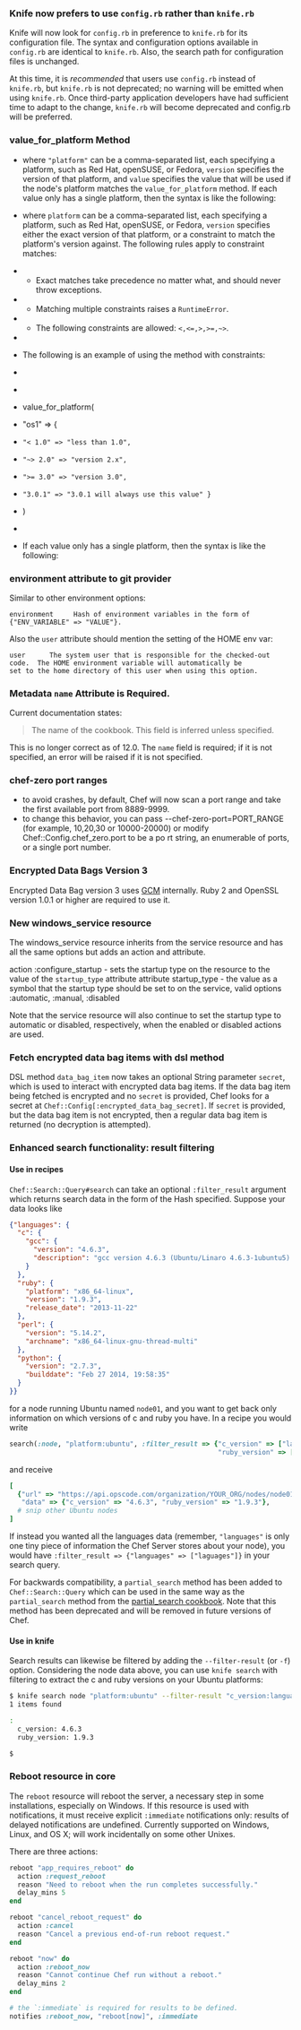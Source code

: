 <!---
This file is reset every time a new release is done. This file describes changes that have not yet been released.

Example Doc Change:
### Headline for the required change
Description of the required change.
-->

### Knife now prefers to use `config.rb` rather than `knife.rb`

Knife will now look for `config.rb` in preference to `knife.rb` for its
configuration file. The syntax and configuration options available in
`config.rb` are identical to `knife.rb`. Also, the search path for
configuration files is unchanged.

At this time, it is _recommended_ that users use `config.rb` instead of
`knife.rb`, but `knife.rb` is not deprecated; no warning will be emitted
when using `knife.rb`. Once third-party application developers have had
sufficient time to adapt to the change, `knife.rb` will become
deprecated and config.rb will be preferred.

### value_for_platform Method

- where <code>"platform"</code> can be a comma-separated list, each specifying a platform, such as Red Hat, openSUSE, or Fedora, <code>version</code> specifies the version of that platform, and <code>value</code> specifies the value that will be used if the node's platform matches the <code>value_for_platform</code> method. If each value only has a single platform, then the syntax is like the following:
+ where <code>platform</code> can be a comma-separated list, each specifying a platform, such as Red Hat, openSUSE, or Fedora, <code>version</code> specifies either the exact version of that platform, or a constraint to match the platform's version against. The following rules apply to constraint matches:

+ *  Exact matches take precedence no matter what, and should never throw exceptions.
+ *  Matching multiple constraints raises a <code>RuntimeError</code>.
+ *  The following constraints are allowed: <code><,<=,>,>=,~></code>.
+
+ The following is an example of using the method with constraints:
+
+ ```ruby
+ value_for_platform(
+   "os1" => {
+     "< 1.0" => "less than 1.0",
+     "~> 2.0" => "version 2.x",
+     ">= 3.0" => "version 3.0",
+     "3.0.1" => "3.0.1 will always use this value" }
+ )
+ ```

+ If each value only has a single platform, then the syntax is like the following:

### environment attribute to git provider

Similar to other environment options:

```
environment     Hash of environment variables in the form of {"ENV_VARIABLE" => "VALUE"}.
```

Also the `user` attribute should mention the setting of the HOME env var:

```
user      The system user that is responsible for the checked-out code.  The HOME environment variable will automatically be
set to the home directory of this user when using this option.
```

### Metadata `name` Attribute is Required.

Current documentation states:

> The name of the cookbook. This field is inferred unless specified.

This is no longer correct as of 12.0. The `name` field is required; if
it is not specified, an error will be raised if it is not specified.

### chef-zero port ranges

- to avoid crashes, by default, Chef will now scan a port range and take the first available port from 8889-9999.
- to change this behavior, you can pass --chef-zero-port=PORT_RANGE (for example, 10,20,30 or 10000-20000) or modify Chef::Config.chef_zero.port to be a po
rt string, an enumerable of ports, or a single port number.

### Encrypted Data Bags Version 3

Encrypted Data Bag version 3 uses [GCM](http://en.wikipedia.org/wiki/Galois/Counter_Mode) internally. Ruby 2 and OpenSSL version 1.0.1 or higher are required to use it.

### New windows_service resource

The windows_service resource inherits from the service resource and has all the same options but adds an action and attribute.

action :configure_startup - sets the startup type on the resource to the value of the `startup_type` attribute
attribute startup_type - the value as a symbol that the startup type should be set to on the service, valid options :automatic, :manual, :disabled

Note that the service resource will also continue to set the startup type to automatic or disabled, respectively, when the enabled or disabled actions are used.

### Fetch encrypted data bag items with dsl method
DSL method `data_bag_item` now takes an optional String parameter `secret`, which is used to interact with encrypted data bag items.
If the data bag item being fetched is encrypted and no `secret` is provided, Chef looks for a secret at `Chef::Config[:encrypted_data_bag_secret]`.
If `secret` is provided, but the data bag item is not encrypted, then a regular data bag item is returned (no decryption is attempted).

### Enhanced search functionality: result filtering
#### Use in recipes
`Chef::Search::Query#search` can take an optional `:filter_result` argument which returns search data in the form of the Hash specified. Suppose your data looks like
```json
{"languages": {
  "c": {
    "gcc": {
      "version": "4.6.3",
      "description": "gcc version 4.6.3 (Ubuntu/Linaro 4.6.3-1ubuntu5) "
    }
  },
  "ruby": {
    "platform": "x86_64-linux",
    "version": "1.9.3",
    "release_date": "2013-11-22"
  },
  "perl": {
    "version": "5.14.2",
    "archname": "x86_64-linux-gnu-thread-multi"
  },
  "python": {
    "version": "2.7.3",
    "builddate": "Feb 27 2014, 19:58:35"
  }
}}
```
for a node running Ubuntu named `node01`, and you want to get back only information on which versions of c and ruby you have. In a recipe you would write
```ruby
search(:node, "platform:ubuntu", :filter_result => {"c_version" => ["languages", "c", "gcc", "version"],
                                                    "ruby_version" => ["languages", "ruby", "version"]})
```
and receive
```ruby
[
  {"url" => "https://api.opscode.com/organization/YOUR_ORG/nodes/node01",
   "data" => {"c_version" => "4.6.3", "ruby_version" => "1.9.3"},
  # snip other Ubuntu nodes
]
```
If instead you wanted all the languages data (remember, `"languages"` is only one tiny piece of information the Chef Server stores about your node), you would have `:filter_result => {"languages" => ["laguages"]}` in your search query.

For backwards compatibility, a `partial_search` method has been added to `Chef::Search::Query` which can be used in the same way as the `partial_search` method from the [partial_search cookbook](https://supermarket.getchef.com/cookbooks/partial_search). Note that this method has been deprecated and will be removed in future versions of Chef.

#### Use in knife
Search results can likewise be filtered by adding the `--filter-result` (or `-f`) option. Considering the node data above, you can use `knife search` with filtering to extract the c and ruby versions on your Ubuntu platforms:
```bash
$ knife search node "platform:ubuntu" --filter-result "c_version:languages.c.gcc.version, ruby_version:languages.ruby.version"
1 items found

:
  c_version: 4.6.3
  ruby_version: 1.9.3

$
```

### Reboot resource in core
The `reboot` resource will reboot the server, a necessary step in some installations, especially on Windows. If this resource is used with notifications, it must receive explicit `:immediate` notifications only: results of delayed notifications are undefined. Currently supported on Windows, Linux, and OS X; will work incidentally on some other Unixes.

There are three actions:

```ruby
reboot "app_requires_reboot" do
  action :request_reboot
  reason "Need to reboot when the run completes successfully."
  delay_mins 5
end

reboot "cancel_reboot_request" do
  action :cancel
  reason "Cancel a previous end-of-run reboot request."
end

reboot "now" do
  action :reboot_now
  reason "Cannot continue Chef run without a reboot."
  delay_mins 2
end

# the `:immediate` is required for results to be defined.
notifies :reboot_now, "reboot[now]", :immediate
```

